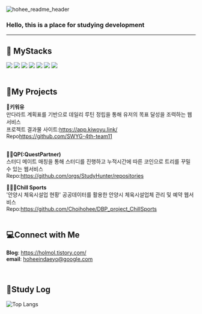 
![hohee_readme_header](https://github.com/Choihohee/Choihohee/assets/117076823/c5ddfb5b-5f65-46df-b96f-5bd593fe87c7)

<h3>Hello, this is a place for studying development</h3>

***

<a> 
   <div align=left><h2>🫧 MyStacks</h2></div>
<div align=left> 
  <img src="https://img.shields.io/badge/java-007396?style=for-the-badge&logo=java&logoColor=white"> 
  <img src="https://img.shields.io/badge/spring-6DB33F?style=for-the-badge&logo=spring&logoColor=white">
  <img src="https://img.shields.io/badge/SpringBoot-6DB33F ?style=for-the-badge&logo=SpringBoot&logoColor=white">
  <img src="https://img.shields.io/badge/mysql-4479A1?style=for-the-badge&logo=mysql&logoColor=white"/>
  <img src="https://img.shields.io/badge/github-181717?style=for-the-badge&logo=github&logoColor=white">
  <img src="https://img.shields.io/badge/git-F05032?style=for-the-badge&logo=git&logoColor=white">
  <img src="https://img.shields.io/badge/Notion-000000?style=for-the-badge&logo=Notion&logoColor=white">
</div>
<br>
<h2>📃My Projects</h2>

**🌿키워유**<br>
만다라트 계획표를 기반으로 데일리 루틴 정립을 통해 유저의 목표 달성을 조력하는 웹서비스<br>
프로젝트 결과물 사이트:<https://app.kiwoyu.link/> <br>
Repo<https://github.com/SWYG-4th-team11><br>
<br> 
  
**👶🏼QP(:QuestPartner)**<br>
스터디 메이트 매칭을 통해 스터디를 진행하고 누적시간에 따른 코인으로 트리를 꾸밀 수 있는 웹서비스 <br>
Repo:<https://github.com/orgs/StudyHunter/repositories>
<br>
  
  
**🏄🏼‍♂️Chill Sports**<br>
'안양시 체육시설업 현황' 공공데이터를 활용한 안양시 체육시설업체 관리 및 예약 웹서비스<br>
Repo:<https://github.com/Choihohee/DBP_project_ChillSports>
<br><br>
  
<h2>💻Connect with Me</h2>

**Blog**: <https://holmol.tistory.com/><br/>
**email**: <hoheeindaeyo@google.com>

<br>
<h2>📃Study Log</h2>

![Top Langs](https://github-readme-stats.vercel.app/api/top-langs/?username=Choihohee&layout=compact)
